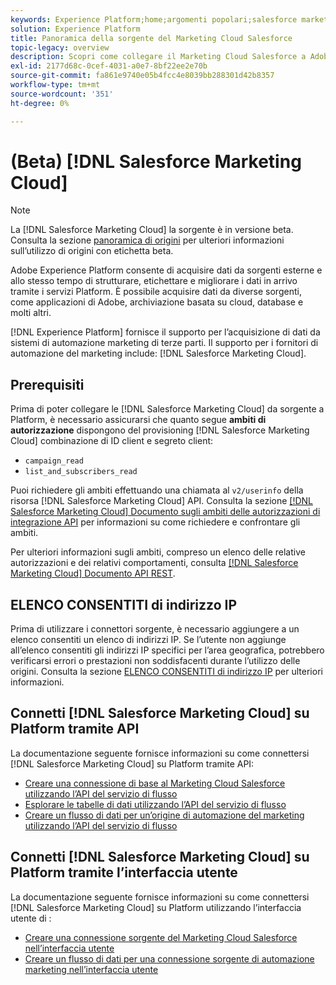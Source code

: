 ```yaml
---
keywords: Experience Platform;home;argomenti popolari;salesforce marketing cloud;Marketing Cloud Salesforce;automazione marketing
solution: Experience Platform
title: Panoramica della sorgente del Marketing Cloud Salesforce
topic-legacy: overview
description: Scopri come collegare il Marketing Cloud Salesforce a Adobe Experience Platform utilizzando le API o l’interfaccia utente.
exl-id: 2177d68c-0cef-4031-a0e7-8bf22ee2e70b
source-git-commit: fa861e9740e05b4fcc4e8039bb288301d42b8357
workflow-type: tm+mt
source-wordcount: '351'
ht-degree: 0%

---
```


# (Beta) [!DNL Salesforce Marketing Cloud]

>[!NOTE]
>
>La [!DNL Salesforce Marketing Cloud] la sorgente è in versione beta. Consulta la sezione [panoramica di origini](../../home.md#terms-and-conditions) per ulteriori informazioni sull’utilizzo di origini con etichetta beta.

Adobe Experience Platform consente di acquisire dati da sorgenti esterne e allo stesso tempo di strutturare, etichettare e migliorare i dati in arrivo tramite i servizi Platform. È possibile acquisire dati da diverse sorgenti, come applicazioni di Adobe, archiviazione basata su cloud, database e molti altri.

[!DNL Experience Platform] fornisce il supporto per l’acquisizione di dati da sistemi di automazione marketing di terze parti. Il supporto per i fornitori di automazione del marketing include: [!DNL Salesforce Marketing Cloud].

## Prerequisiti

Prima di poter collegare le [!DNL Salesforce Marketing Cloud] da sorgente a Platform, è necessario assicurarsi che quanto segue **ambiti di autorizzazione** dispongono del provisioning [!DNL Salesforce Marketing Cloud] combinazione di ID client e segreto client:

* `campaign_read`
* `list_and_subscribers_read`

Puoi richiedere gli ambiti effettuando una chiamata al `v2/userinfo` della risorsa [!DNL Salesforce Marketing Cloud] API. Consulta la sezione [[!DNL Salesforce Marketing Cloud] Documento sugli ambiti delle autorizzazioni di integrazione API](https://developer.salesforce.com/docs/marketing/marketing-cloud/guide/data-access-permissions.html) per informazioni su come richiedere e confrontare gli ambiti.

Per ulteriori informazioni sugli ambiti, compreso un elenco delle relative autorizzazioni e dei relativi comportamenti, consulta [[!DNL Salesforce Marketing Cloud] Documento API REST](https://developer.salesforce.com/docs/marketing/marketing-cloud/guide/rest-permissions-and-scopes.html).

## ELENCO CONSENTITI di indirizzo IP

Prima di utilizzare i connettori sorgente, è necessario aggiungere a un elenco consentiti un elenco di indirizzi IP. Se l’utente non aggiunge all’elenco consentiti gli indirizzi IP specifici per l’area geografica, potrebbero verificarsi errori o prestazioni non soddisfacenti durante l’utilizzo delle origini. Consulta la sezione [ELENCO CONSENTITI di indirizzo IP](../../ip-address-allow-list.md) per ulteriori informazioni.

## Connetti [!DNL Salesforce Marketing Cloud] su Platform tramite API

La documentazione seguente fornisce informazioni su come connettersi [!DNL Salesforce Marketing Cloud] su Platform tramite API:

* [Creare una connessione di base al Marketing Cloud Salesforce utilizzando l’API del servizio di flusso](../../tutorials/api/create/marketing-automation/salesforce-marketing-cloud.md)
* [Esplorare le tabelle di dati utilizzando l’API del servizio di flusso](../../tutorials/api/explore/tabular.md)
* [Creare un flusso di dati per un’origine di automazione del marketing utilizzando l’API del servizio di flusso](../../tutorials/api/collect/marketing-automation.md)

## Connetti [!DNL Salesforce Marketing Cloud] su Platform tramite l’interfaccia utente

La documentazione seguente fornisce informazioni su come connettersi [!DNL Salesforce Marketing Cloud] su Platform utilizzando l’interfaccia utente di :

* [Creare una connessione sorgente del Marketing Cloud Salesforce nell’interfaccia utente](../../tutorials/ui/create/marketing-automation/salesforce-marketing-cloud.md)
* [Creare un flusso di dati per una connessione sorgente di automazione marketing nell’interfaccia utente](../../tutorials/ui/dataflow/marketing-automation.md)
